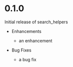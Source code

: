 # 0.1.0

Initial release of search_helpers

* Enhancements
  * an enhancement

* Bug Fixes
  * a bug fix
